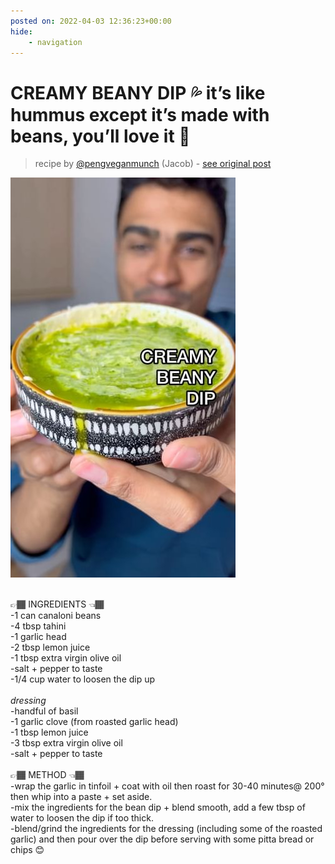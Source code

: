 ```yaml
---
posted on: 2022-04-03 12:36:23+00:00
hide:
    - navigation
---
```


# CREAMY BEANY DIP 💦 it’s like hummus except it’s made with beans, you’ll love it 🥰  

> recipe by [@pengveganmunch](https://www.instagram.com/pengveganmunch/) 
(Jacob) - [see original post](https://instagram.com/p/Cb45yG9KJkQ)

![](../img/pengveganmunch_03-04-2022_1204.png)

\
👉🏾 INGREDIENTS 👈🏾 \
-1 can canaloni beans\
-4 tbsp tahini\
-1 garlic head \
-2 tbsp lemon juice\
-1 tbsp extra virgin olive oil\
-salt + pepper to taste\
-1/4 cup water to loosen the dip up\
\
*dressing*\
-handful of basil\
-1 garlic clove (from roasted garlic head)\
-1 tbsp lemon juice \
-3 tbsp extra virgin olive oil\
-salt + pepper to taste\
\
👉🏾 METHOD 👈🏾\
-wrap the garlic in tinfoil + coat with oil then roast for 30-40 minutes@ 200° then whip into a paste + set aside.\
-mix the ingredients for the bean dip + blend smooth, add a few tbsp of water to loosen the dip if too thick.\
-blend/grind the ingredients for the dressing (including some of the roasted garlic) and then pour over the dip before serving with some pitta bread or chips 😊 
